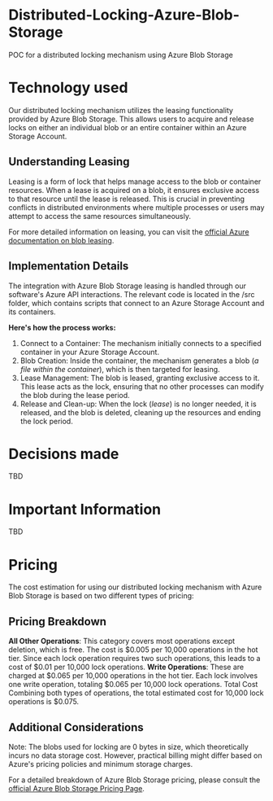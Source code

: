 # Distributed-Locking-Azure-Blob-Storage
POC for a distributed locking mechanism using Azure Blob Storage

# Technology used
Our distributed locking mechanism utilizes the leasing functionality provided by Azure Blob Storage. This allows users to acquire and release locks on either an individual blob or an entire container within an Azure Storage Account.

## Understanding Leasing
Leasing is a form of lock that helps manage access to the blob or container resources. When a lease is acquired on a blob, it ensures exclusive access to that resource until the lease is released. This is crucial in preventing conflicts in distributed environments where multiple processes or users may attempt to access the same resources simultaneously.

For more detailed information on leasing, you can visit the [official Azure documentation on blob leasing](https://learn.microsoft.com/de-de/rest/api/storageservices/lease-blob?tabs=microsoft-entra-id).

## Implementation Details
The integration with Azure Blob Storage leasing is handled through our software's Azure API interactions. The relevant code is located in the /src folder, which contains scripts that connect to an Azure Storage Account and its containers.

**Here's how the process works:**

1. Connect to a Container: The mechanism initially connects to a specified container in your Azure Storage Account.
1. Blob Creation: Inside the container, the mechanism generates a blob (*a file within the container*), which is then targeted for leasing.
1. Lease Management: The blob is leased, granting exclusive access to it. This lease acts as the lock, ensuring that no other processes can modify the blob during the lease period.
1. Release and Clean-up: When the lock (*lease*) is no longer needed, it is released, and the blob is deleted, cleaning up the resources and ending the lock period.

# Decisions made
TBD

# Important Information
TBD

# Pricing
The cost estimation for using our distributed locking mechanism with Azure Blob Storage is based on two different types of pricing:

## Pricing Breakdown
**All Other Operations**: This category covers most operations except deletion, which is free. The cost is $0.005 per 10,000 operations in the hot tier. Since each lock operation requires two such operations, this leads to a cost of $0.01 per 10,000 lock operations.
**Write Operations**: These are charged at $0.065 per 10,000 operations in the hot tier. Each lock involves one write operation, totaling $0.065 per 10,000 lock operations.
Total Cost
Combining both types of operations, the total estimated cost for 10,000 lock operations is $0.075.

## Additional Considerations
Note: The blobs used for locking are 0 bytes in size, which theoretically incurs no data storage cost. However, practical billing might differ based on Azure's pricing policies and minimum storage charges.

For a detailed breakdown of Azure Blob Storage pricing, please consult the [official Azure Blob Storage Pricing Page](`https://azure.microsoft.com/en-us/pricing/details/storage/blobs/`).